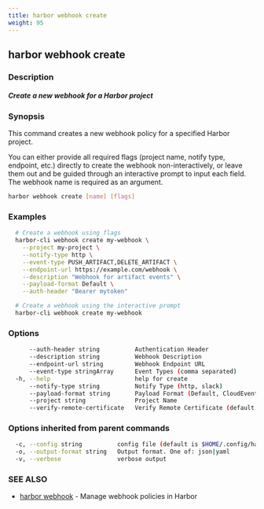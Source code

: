 ```yaml
---
title: harbor webhook create
weight: 95
---
```

## harbor webhook create

### Description

##### Create a new webhook for a Harbor project

### Synopsis

This command creates a new webhook policy for a specified Harbor project.

You can either provide all required flags (project name, notify type, endpoint, etc.) directly to create the webhook non-interactively,
or leave them out and be guided through an interactive prompt to input each field. The webhook name is required as an argument.

```sh
harbor webhook create [name] [flags]
```

### Examples

```sh
  # Create a webhook using flags
  harbor-cli webhook create my-webhook \
    --project my-project \
    --notify-type http \
    --event-type PUSH_ARTIFACT,DELETE_ARTIFACT \
    --endpoint-url https://example.com/webhook \
    --description "Webhook for artifact events" \
    --payload-format Default \
    --auth-header "Bearer mytoken"

  # Create a webhook using the interactive prompt
  harbor-cli webhook create my-webhook
```

### Options

```sh
      --auth-header string          Authentication Header
      --description string          Webhook Description
      --endpoint-url string         Webhook Endpoint URL
      --event-type stringArray      Event Types (comma separated)
  -h, --help                        help for create
      --notify-type string          Notify Type (http, slack)
      --payload-format string       Payload Format (Default, CloudEvents)
      --project string              Project Name
      --verify-remote-certificate   Verify Remote Certificate (default true)
```

### Options inherited from parent commands

```sh
  -c, --config string          config file (default is $HOME/.config/harbor-cli/config.yaml)
  -o, --output-format string   Output format. One of: json|yaml
  -v, --verbose                verbose output
```

### SEE ALSO

* [harbor webhook](harbor-webhook.md)	 - Manage webhook policies in Harbor

